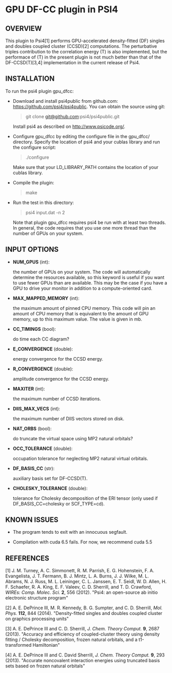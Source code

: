 GPU DF-CC plugin in PSI4
===

OVERVIEW
---

This plugin to Psi4[1] performs GPU-accelerated density-fitted (DF)
singles and doubles coupled cluster (CCSD)[2] computations.  The
perturbative triples contribution to the correlation energy (T) is also
implemented, but the performace of (T) in the present plugin is not much
better than that of the DF-CCSD(T)[3,4] implementation in the current
release of Psi4.

INSTALLATION
---

To run the psi4 plugin gpu_dfcc:

* Download and install psi4public from github.com:
https://github.com/psi4/psi4public.  You can obtain the source using git:

    > git clone git@github.com:psi4/psi4public.git

    Install psi4 as described on http://www.psicode.org/.

* Configure gpu_dfcc by editing the configure file in the gpu_dfcc/
directory.  Specify the location of psi4 and your cublas library and run
the configure script:

    > ./configure

    Make sure that your LD_LIBRARY_PATH contains the location of your
    cublas library.

* Compile the plugin:

    > make

* Run the test in this directory:

    > psi4 input.dat -n 2

    Note that plugin gpu_dfcc requires psi4 be run with at least two threads.
    In general, the code requires that you use one more thread than the number
    of GPUs on your system.

INPUT OPTIONS
---

* **NUM_GPUS** (int):

    the number of GPUs on your system.  The code will automatically
    determine the resources available, so this keyword is useful if you
    want to use fewer GPUs than are available.  This may be the case if
    you have a GPU to drive your monitor in addition to a compute-oriented
    card.

* **MAX_MAPPED_MEMORY** (int): 

    the maximum amount of pinned CPU memory.  This
    code will pin an amount of CPU memory that is equivalent to the amount of
    GPU memory, up to this maximum value.  The value is given in mb.

* **CC_TIMINGS** (bool): 

    do time each CC diagram?

* **E_CONVERGENCE** (double): 

    energy convergence for the CCSD energy. 

* **R_CONVERGENCE** (double): 

    amplitude convergence for the CCSD energy. 

* **MAXITER** (int): 

    the maximum number of CCSD iterations.

* **DIIS_MAX_VECS** (int): 

    the maximum number of DIIS vectors stored on disk.

* **NAT_ORBS** (bool): 

    do truncate the virtual space using MP2 natural orbitals?

* **OCC_TOLERANCE** (double): 

    occupation tolerance for neglecting MP2 natural
    virtual orbitals.

* **DF_BASIS_CC** (str): 

    auxiliary basis set for DF-CCSD(T).

* **CHOLESKY_TOLERANCE** (double): 

    tolerance for Cholesky decomposition of the
    ERI tensor (only used if DF_BASIS_CC=cholesky or SCF_TYPE=cd).


KNOWN ISSUES
---

* The program tends to exit with an innocuous segfault.

* Compilation with cuda 6.5 fails.  For now, we recommend cuda 5.5


REFERENCES
---
[1] J. M. Turney, A. C. Simmonett, R. M. Parrish, E. G. Hohenstein, F. A. Evangelista, J. T. Fermann, B. J.  Mintz, L. A. Burns, J. J. Wilke, M. L. Abrams, N. J. Russ, M. L. Leininger, C. L. Janssen, E. T. Seidl, W. D. Allen, H. F. Schaefer, R. A. King, E. F. Valeev, C. D. Sherrill, and T. D. Crawford, *WIREs: Comp. Molec. Sci.* **2**, 556 (2012). "Psi4: an open-source ab initio electronic structure program"

[2] A. E. DePrince III, M. R. Kennedy, B. G. Sumpter, and C. D. Sherrill, *Mol. Phys.* **112**, 844 (2014). "Density-fitted singles and doubles coupled cluster on graphics processing units"

[3] A. E. DePrince III and C. D. Sherrill, *J. Chem. Theory Comput.* **9**, 2687 (2013).
"Accuracy and efficiency of coupled-cluster theory using density fitting / Cholesky decomposition, frozen natural orbitals, and a t1-transformed Hamiltonian"

[4] A. E. DePrince III and C. David Sherrill, *J. Chem. Theory Comput.* **9**, 293 (2013).
"Accurate noncovalent interaction energies using truncated basis sets based on frozen natural orbitals"

